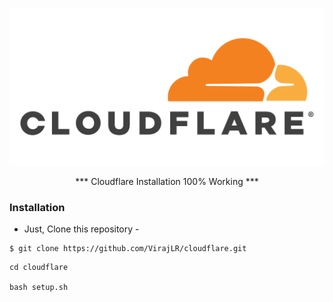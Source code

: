 <p align="center">
  <img src=".imgs/logo.png">
</p>

<p align="center">*** Cloudflare Installation 100% Working ***</p>


### Installation

- Just, Clone this repository -
```
$ git clone https://github.com/VirajLR/cloudflare.git 
```

 
```
cd cloudflare

bash setup.sh
```
